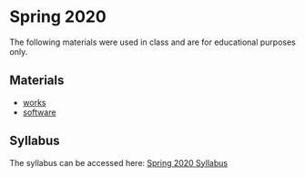 # Spring 2020

The following materials were used in class and are for educational purposes only.

## Materials

- [works](works)
- [software](software)

## Syllabus

The syllabus can be accessed here: [Spring 2020 Syllabus](syllabus.md)
